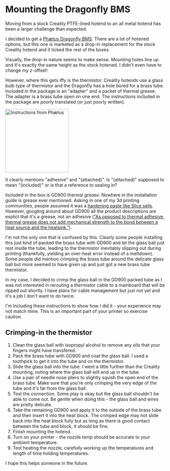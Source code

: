 # Mounting the Dragonfly BMS

Moving from a stock Creality PTFE-lined hotend to an all metal hotend has been a larger challenge than expected.

I decided to get a [Phætus Dragonfly BMS](https://www.phaetus.com/dragonflybms/). There are a lot of hotened options, but this one is marketed as a drop-in replacement for the stock Creality hotend and it ticked the rest of the boxes.

Visually, the drop-in nature seems to make sense. Mounting holes line up and it's exactly the same height as the stock hotened. I didn't even have to change my z-offset!

However, where this gets iffy is the thermistor. Creality hotends use a glass bulb type of thermistor and the Dragonfly has a hole bored for a brass tube. Included in the package is an "adapter" and a packet of thermal grease. The adapter is a brass tube open on one end. The instructions included in the package are poorly translated (or just poorly written).

<img width="199" alt="Instructions from Phætus" src="https://user-images.githubusercontent.com/1152927/184501870-cdac4266-4bb5-44d4-a5ab-d5057e761999.png">

It clearly mentions "adhesive" and "(attached)". Is "(attached)" supposed to mean "(included)" or is that a reference to sealing in? 

Included in the box is GD900 thermal _grease_. Nowhere in the installation guide is grease ever mentioned. Asking in one of my 3d printing communities, people assumed it was a [hardening paste like Slice sells](https://www.sliceengineering.com/products/boron-nitride-paste). However, googling around about GD900 all the product descriptions are explict that it's a grease, not an adhesive (["As opposed to thermal adhesive, thermal grease does not add mechanical strength to the bond between a heat source and the heatsink."](https://www.pcboard.ca/gd900-thermal-grease-5g-bag)). 

I'm not the only one that is confused by this. Clearly some people installing this just kind of packed the brass tube with GD900 and let the glass ball just rest inside the tube, leading to the thermistor inevitably slipping out during printing (thankfully, yielding an over-heat error instead of a meltdown). Some people did mention crimping the brass tube around the delicate glass ball but more seemed to have given up and just got a new brass tube thermistor.

In my case, I decided to crimp the glass ball in the GD900 packed tube as I was not interested in rerouting a thermistor cable to a mainboard that will be ripped out shortly. I have plans for cable management but just not yet and it's a job I don't want to do twice.

I'm including these instructions to show how *I* did it - your experience may not match mine. This is an important part of your printer so exercise caution.

## Crimping-in the thermistor

1. Clean the glass ball with isopropyl alcohol to remove any oils that your fingers might have transfered.
2. Pack the brass tube with GD900 and coat the glass ball. I used a toothpick to get it into the tube and on the thermistor. 
3. Slide the glass ball into the tube. I went a little further than the Creality mounting, noting where the glass ball will end up in the tube.
4. Use a pair of needle nose pliers to slightly squish the open end of the brass tube. Make sure that you're only crimping the very edge of the tube and it's far from the glass ball.
5. Test the connection. Some play is okay but the glass ball shouldn't be able to come out. Be gentle when doing this - the glass ball and wires are pretty delicate.
6. Take the remaining GD900 and apply it to the outside of the brass tube and then insert it into the heat block. The crimped edge may not slide back into the heat block fully but as long as there is good contact between the tube and block, it should be fine.
7. Finish mounting the hotend.
8. Turn on your printer - the nozzle temp should be accurate to your ambient temperature. 
9. Test heating the nozzle, carefully working up the temperatures and length of time holding temperatures.

I hope this helps someone in the future.

